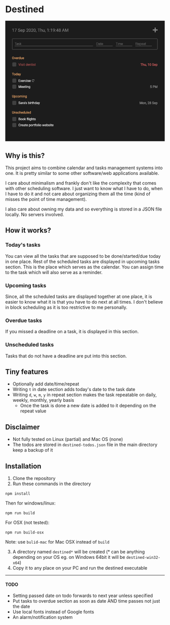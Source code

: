 # Destined

![Screenshot](/assets/screenshot.png)

## Why is this?

This project aims to combine calendar and tasks management systems into one. It is pretty similar to some other software/web applications available.

I care about minimalism and frankly don't like the complexity that comes with other scheduling software. I just want to know what I have to do, when I have to do it and not care about organizing them all the time (kind of misses the point of time management).

I also care about owning my data and so everything is stored in a JSON file locally. No servers involved.

## How it works?

### Today's tasks

You can view all the tasks that are supposed to be done/started/due today in one place. Rest of the scheduled tasks are displayed in upcoming tasks section. This is the place which serves as the calendar. You can assign time to the task which will also serve as a reminder.

### Upcoming tasks

Since, all the scheduled tasks are displayed together at one place, it is easier to know what it is that you have to do next at all times. I don't believe in block scheduling as it is too restrictive to me personally.

### Overdue tasks

If you missed a deadline on a task, it is displayed in this section.

### Unscheduled tasks

Tasks that do not have a deadline are put into this section.

## Tiny features

- Optionally add date/time/repeat
- Writing `t` in date section adds today's date to the task date
- Writing `d`, `w`, `m`, `y` in repeat section makes the task repeatable on daily, weekly, monthly, yearly basis
  - Once the task is done a new date is added to it depending on the repeat value

## Disclaimer

- Not fully tested on Linux (partial) and Mac OS (none)
- The todos are stored in `destined-todos.json` file in the main directory keep a backup of it

## Installation

1. Clone the repository
2. Run these commands in the directory

```
npm install
```

Then for windows/linux:

```
npm run build
```

For OSX (not tested):

```
npm run build-osx
```

Note: use `bulid-mac` for Mac OSX instead of `build`

3. A directory named `destined*` will be created (\* can be anything depending on your OS eg. on Windows 64bit it will be `destined-win32-x64`)
4. Copy it to any place on your PC and run the destined executable

<hr>

#### TODO

- Setting passed date on todo forwards to next year unless specified
- Put tasks to overdue section as soon as date AND time passes not just the date
- Use local fonts instead of Google fonts
- An alarm/notification system
